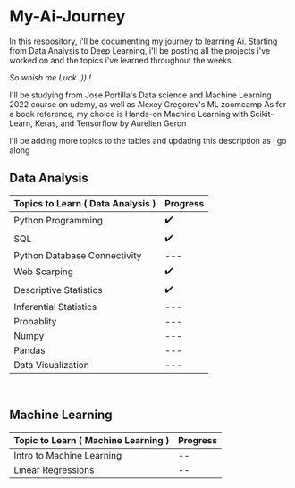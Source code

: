 # My-Ai-Journey
In this respository, i'll be documenting my journey to learning Ai. 
Starting from Data Analysis to Deep Learning, i'll be posting all the projects i've worked on and the topics i've learned throughout the weeks. 

*So whish me Luck :)) !*

I'll be studying from Jose Portilla's Data science and Machine Learning 2022 course on udemy, as well as Alexey Gregorev's ML zoomcamp
As for a book reference, my choice is Hands-on Machine Learning with Scikit-Learn, Keras, and Tensorflow by Aurelien Geron

I'll be adding more topics to the tables and updating this description as i go along

## Data Analysis
| Topics to Learn ( Data Analysis ) | Progress |                               
| --- | --- |
| Python Programming | :heavy_check_mark: |
| SQL | :heavy_check_mark: |
| Python Database Connectivity | --- |
| Web Scarping | :heavy_check_mark: |
| Descriptive Statistics | :heavy_check_mark: |
| Inferential Statistics | --- |
| Probablity | --- |
| Numpy | --- |
| Pandas | --- |
| Data Visualization | --- |


<br>

## Machine Learning

| Topic to Learn ( Machine Learning ) | Progress | 
| --- | --- |
| Intro to Machine Learning | -- |
| Linear Regressions | -- |

